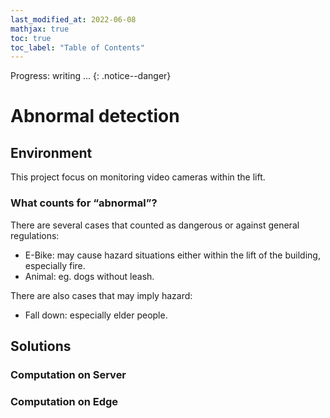 ```yaml
---
last_modified_at: 2022-06-08
mathjax: true
toc: true
toc_label: "Table of Contents"
---
```


Progress: writing ...
{: .notice--danger}
<!-- Progress: proofreading ...
{: .notice--warning} -->

# Abnormal detection

## Environment

This project focus on monitoring video cameras within the lift.

### What counts for “abnormal”?

There are several cases that counted as dangerous or against general regulations:

- E-Bike: may cause hazard situations either within the lift of the building, especially fire.
- Animal: eg. dogs without leash.

There are also cases that may imply hazard:

- Fall down: especially elder people.

## Solutions

### Computation on Server

### Computation on Edge
